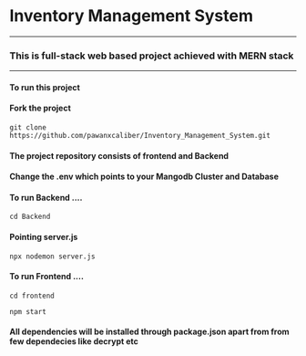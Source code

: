 # Inventory Management System 
----------------------------------------------------------------
### This is full-stack web based project achieved with MERN stack 
----------------------------------------------------------------

#### To run this project 
#### Fork the project 
```
git clone https://github.com/pawanxcaliber/Inventory_Management_System.git
```
#### The project repository consists of frontend and Backend
#### Change the .env which points to your Mangodb Cluster and Database
#### To run Backend ....
```
cd Backend
```
#### Pointing server.js 
```
npx nodemon server.js
```

#### To run Frontend ....
```
cd frontend
```
```
npm start
```

#### All dependencies will be installed through package.json apart from from few dependecies like decrypt etc


